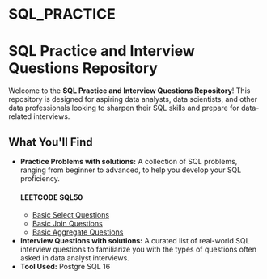 # SQL_PRACTICE

# SQL Practice and Interview Questions Repository

Welcome to the **SQL Practice and Interview Questions Repository**! This repository is designed for aspiring data analysts, data scientists, and other data professionals looking to sharpen their SQL skills and prepare for data-related interviews.

## What You'll Find

- **Practice Problems with solutions:** A collection of SQL problems, ranging from beginner to advanced, to help you develop your SQL proficiency.
  #### LEETCODE SQL50
    - [Basic Select Questions](https://github.com/tomaraayushi/SQL_PRACTICE/blob/main/Basic_Select_Questions.sql)
    - [Basic Join Questions](https://github.com/tomaraayushi/SQL_PRACTICE/blob/main/Basic_Joins_Questions.sql)
    - [Basic Aggregate Questions](https://github.com/tomaraayushi/SQL_PRACTICE/blob/main/Basic%20Aggregate%20Questions)
- **Interview Questions with solutions:** A curated list of real-world SQL interview questions to familiarize you with the types of questions often asked in data analyst interviews.
- **Tool Used:** Postgre SQL 16
